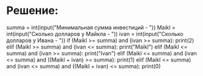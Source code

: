 # Решение:
summa = int(input("Минимальная сумма инвестиций - "))
Maikl = int(input("Cколько долларов у Майкла - "))
ivan = int(input("Сколько долларов у Ивана - "))
if (Maikl >= summa) and (ivan >= summa):
 print(2)
elif (Maikl >= summa) and (ivan <= summa):
 print("Maikl")
elif (Maikl <= summa) and (ivan >= summa):
 print("Ivan")
elif (Maikl <= summa) and (ivan <= summa) and ((Maikl + ivan) >= summa):
 print(1)
elif (Maikl <= summa) and (ivan <= summa) and ((Maikl + ivan) <= summa):
 print(0)
